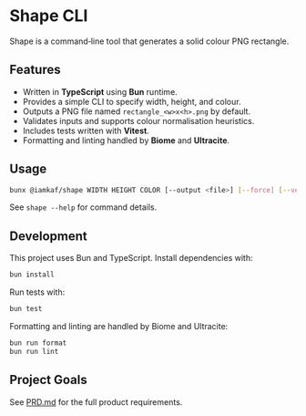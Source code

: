 # Shape CLI

Shape is a command‑line tool that generates a solid colour PNG rectangle.

## Features

- Written in **TypeScript** using **Bun** runtime.
- Provides a simple CLI to specify width, height, and colour.
- Outputs a PNG file named `rectangle_<w>x<h>.png` by default.
- Validates inputs and supports colour normalisation heuristics.
- Includes tests written with **Vitest**.
- Formatting and linting handled by **Biome** and **Ultracite**.

## Usage

```bash
bunx @iamkaf/shape WIDTH HEIGHT COLOR [--output <file>] [--force] [--verbose] [--strict-color]
```

See `shape --help` for command details.

## Development

This project uses Bun and TypeScript. Install dependencies with:

```bash
bun install
```

Run tests with:

```bash
bun test
```

Formatting and linting are handled by Biome and Ultracite:

```bash
bun run format
bun run lint
```

## Project Goals

See [PRD.md](PRD.md) for the full product requirements.

